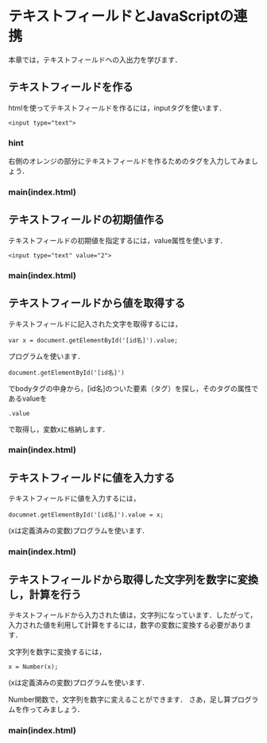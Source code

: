 # テキストフィールドとJavaScriptの連携
本章では，テキストフィールドへの入出力を学びます．

## テキストフィールドを作る

htmlを使ってテキストフィールドを作るには，inputタグを使います．
```
<input type="text">
```

### hint
右側のオレンジの部分にテキストフィールドを作るためのタグを入力してみましょう．

### main(index.html)

<div code src='2-1'></div>

## テキストフィールドの初期値作る

テキストフィールドの初期値を指定するには，value属性を使います．
```
<input type="text" value="2">
```

### main(index.html)

<div code src='2-2'></div>

## テキストフィールドから値を取得する

テキストフィールドに記入された文字を取得するには，
```
var x = document.getElementById('[id名]').value;
```
プログラムを使います．
```
document.getElementById('[id名]')
```
でbodyタグの中身から，[id名]のついた要素（タグ）を探し，そのタグの属性であるvalueを
```
.value
```
で取得し，変数xに格納します．

### main(index.html)

<div code src='2-3'></div>

## テキストフィールドに値を入力する

テキストフィールドに値を入力するには，
```
documnet.getElementById('[id名]').value = x;
```
(xは定義済みの変数)プログラムを使います．

### main(index.html)

<div code src='2-4'></div>

## テキストフィールドから取得した文字列を数字に変換し，計算を行う

テキストフィールドから入力された値は，文字列になっています．したがって，入力された値を利用して計算をするには，数字の変数に変換する必要があります．

文字列を数字に変換するには，
```
x = Number(x);
```
(xは定義済みの変数)プログラムを使います．

Number関数で，文字列を数字に変えることができます．
さあ，足し算プログラムを作ってみましょう．

### main(index.html)

<div code src='2-5'></div>


